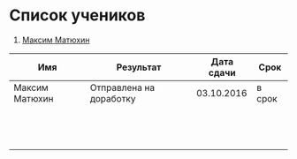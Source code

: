 # Список учеников
1. [Максим Матюхин](students/Matyhin.md) 


| Имя  | Результат  | Дата сдачи   |  Срок |
|---|---|---|---|
| Максим Матюхин  | Отправлена на доработку  | 03.10.2016  | в срок  |   |
|   |   |   |   |
|   |   |   |   |
|   |   |   |   |
|   |   |   |   |
|   |   |   |   |
|   |   |   |   |
|   |   |   |   |
|   |   |   |   |
|   |   |   |   |
|   |   |   |   |
|   |   |   |   |
|   |   |   |   |
|   |   |   |   |